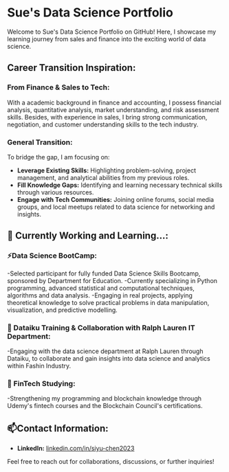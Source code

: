 # Sue's Data Science Portfolio

Welcome to Sue's Data Science Portfolio on GitHub! Here, I showcase my learning journey from sales and finance into the exciting world of data science.

## Career Transition Inspiration:

### From Finance & Sales to Tech:
With a academic background in finance and accounting, I possess financial analysis, quantitative analysis, market understanding, and risk assessment skills. 
Besides, with experience in sales, I bring strong communication, negotiation, and customer understanding skills to the tech industry. 

### General Transition:
To bridge the gap, I am focusing on:
- **Leverage Existing Skills:** Highlighting problem-solving, project management, and analytical abilities from my previous roles.
- **Fill Knowledge Gaps:**  Identifying and learning necessary technical skills through various resources.
- **Engage with Tech Communities:** Joining online forums, social media groups, and local meetups related to data science for networking and insights.

## 🔭 Currently Working and Learning...:

### ⚡Data Science BootCamp:
-Selected participant for fully funded Data Science Skills Bootcamp, sponsored by Department for Education.
-Currently specializing in Python programming, advanced statistical and computational techniques, algorithms and data analysis.
-Engaging in real projects, applying theoretical knowledge to solve practical problems in data manipulation, visualization, and predictive modelling.

### 👯 Dataiku Training & Collaboration with Ralph Lauren IT Department:
-Engaging with the data science department at Ralph Lauren through Dataiku, to collaborate and gain insights into data science and analytics within Fashin Industry.

### 🧠 FinTech Studying:
-Strengthening my programming and blockchain knowledge through Udemy's fintech courses and the Blockchain Council's certifications.

## 📫Contact Information:
- **LinkedIn:** [linkedin.com/in/siyu-chen2023](https://www.linkedin.com/in/siyu-chen2023/)

Feel free to reach out for collaborations, discussions, or further inquiries!
